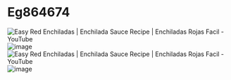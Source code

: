 # Eg864674
<img src="https://i.ytimg.com/vi/-P5pdc9DBLg/maxresdefault.jpg" alt="Easy Red Enchiladas | Enchilada Sauce Recipe | Enchiladas Rojas Facil -  YouTube"/>![image](https://user-images.githubusercontent.com/128741533/227321264-8d454478-c4be-4297-9242-d3f5b6d30d2f.png)
<img src="https://i.ytimg.com/vi/-P5pdc9DBLg/maxresdefault.jpg" alt="Easy Red Enchiladas | Enchilada Sauce Recipe | Enchiladas Rojas Facil -  YouTube"/>![image](https://user-images.githubusercontent.com/128741533/227321462-21014390-7e0c-4893-bfc5-eb63b51cdcae.png)

